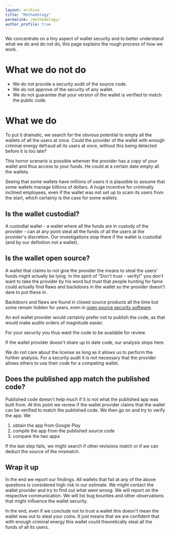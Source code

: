```yaml
---
layout: archive
title: "Methodology"
permalink: /methodology/
author_profile: true
---
```


We concentrate on a tiny aspect of wallet security and to better understand
what we do and do not do, this page explains the rough process of how we work.



What we do not do
=================

* We do not provide a security audit of the source code.
* We do not approve of the security of any wallet.
* We do not guarantee that your version of the wallet is verified to match the public code.



What we do
==========

To put it dramatic, we search for the obvious potential to empty all the wallets
of all the users at once. Could the provider of the wallet with enough criminal
energy defraud all its users at once, without this being detected before it is
too late?

This horror scenario is possible whenver the provider has a copy of your wallet
and thus access to your funds. He could at a certain date empty all the wallets.

Seeing that some wallets have millions of users it is plausible to assume that
some wallets manage billions of dollars. A huge incentive for criminally
inclined employees, even if the wallet was not set up to scam its users from the
start, which certainly is the case for some wallets.


Is the wallet custodial?
------------------------

A custodial wallet - a wallet where all the funds are in custody of the
provider - can at any point steal all the funds of all the users at the
provider's discretion. Our investigations stop there if the wallet is custodial
(and by our definition not a wallet).


Is the wallet open source?
--------------------------

A wallet that claims to not give the provider the means to steal the users'
funds might actually be lying. In the spirit of "Don't trust - verify!"
you don't want to take the provider by his word but trust that people hunting
for fame could actually find flaws and backdoors in the wallet so the provider
doesn't dare to put these in.

Backdoors and flaws are found in closed source products all the time but some
remain hidden for years, even in
[open source security software](https://www.cvedetails.com/vulnerability-list.php?vendor_id=97&product_id=585&version_id=&page=1&hasexp=0&opdos=0&opec=0&opov=0&opcsrf=0&opgpriv=0&opsqli=0&opxss=0&opdirt=0&opmemc=0&ophttprs=0&opbyp=0&opfileinc=0&opginf=0&cvssscoremin=0&cvssscoremax=0&year=0&month=0&cweid=0&order=3&trc=98&sha=cf091948bd7a20cd650cfc7fb718a5f4400a6d71).

An evil wallet provider would certainly prefer not to publish the code, as that
would make audits orders of magnitude easier.

For your security you thus want the code to be available for review.

If the wallet provider doesn't share up to date code, our analysis stops here.

We do not care about the license as long as it allows us to perform the further
analysis. For a security audit it is not necessary that the provider allows
others to use their code for a competing wallet.


Does the published app match the published code?
------------------------------------------------

Published code doesn't help much if it is not what the published app was
built from. At this point we review if the wallet provider claims that the
wallet can be verified to match the published code. We then go on and try to
verify the app. We

1. obtain the app from Google Play
2. compile the app from the published source code
3. compare the two apps

If the last step fails, we might search if other revisions match or if we can
deduct the source of the mismatch.


Wrap it up
----------

In the end we report our findings. All wallets that fail at any of the above
questions is considered high risk in our estimate. We might contact the wallet
provider and try to find out what went wrong. We will report on the respective
communication. We will list bug bounties and other observations that might
influence the wallet security.

In the end, even if we conclude not to trust a wallet this doesn't mean the
wallet was out to steal your coins. It just means that we are confident that
with enough criminal energy this wallet could theoretically steal all the funds
of all its users.






